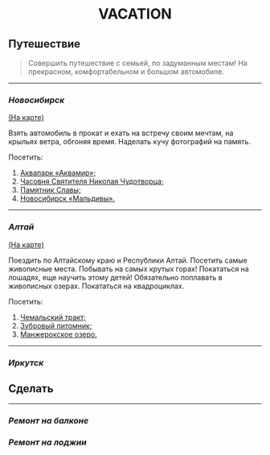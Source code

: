 # <p align="center">VACATION

## **Путешествие**

> Совершить путешествие с семьей, по задуманным местам! На прекрасном, комфортабельном и большом автомобиле.
___
### *Новосибирск*

[(На карте)](https://goo.gl/maps/8L9aVxTjKSVmGFcv9)

Взять автомобиль в прокат и ехать на встречу своим мечтам, на крыльях ветра, обгоняя время. Наделать кучу фотографий на память.

Посетить:
1. [Аквапарк «Аквамир»;](https://akvaparknsk.ru/)
2. [Часовня Святителя Николая Чудотворца;](https://ru.wikipedia.org/wiki/%D0%A7%D0%B0%D1%81%D0%BE%D0%B2%D0%BD%D1%8F_%D0%9D%D0%B8%D0%BA%D0%BE%D0%BB%D0%B0%D1%8F_%D0%A7%D1%83%D0%B4%D0%BE%D1%82%D0%B2%D0%BE%D1%80%D1%86%D0%B0_(%D0%9D%D0%BE%D0%B2%D0%BE%D1%81%D0%B8%D0%B1%D0%B8%D1%80%D1%81%D0%BA))
3. [Памятник Славы;](https://ru.wikipedia.org/wiki/%D0%9C%D0%BE%D0%BD%D1%83%D0%BC%D0%B5%D0%BD%D1%82_%D0%A1%D0%BB%D0%B0%D0%B2%D1%8B_(%D0%9D%D0%BE%D0%B2%D0%BE%D1%81%D0%B8%D0%B1%D0%B8%D1%80%D1%81%D0%BA))
4. [Новосибирск «Мальдивы».](https://spsib.ru/accommodation/maldivy)

---
### *Алтай*

[(На карте)](https://goo.gl/maps/ZXSrdEViikaqJxAR8)

Поездить по Алтайскому краю и Республики Алтай. Посетить самые живописные места. Побывать на самых крутых горах! Покататься на лошадях, еще научить этому детей! Обязательно поплавать в живописных озерах. Покататься на квадроциклах.

Посетить:
1. [Чемальский тракт;](https://travel.drom.ru/88948/)
2. [Зубровый питомник;](https://turistka.ru/altai/info.php?ob=857)
3. [Манжерокское озеро.](https://ru.wikipedia.org/wiki/%D0%9C%D0%B0%D0%BD%D0%B6%D0%B5%D1%80%D0%BE%D0%BA%D1%81%D0%BA%D0%BE%D0%B5)

---
### *Иркутск*

## **Сделать**
___
### _Ремонт на балконе_

### _Ремонт на лоджии_
